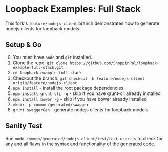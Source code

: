 # Loopback Examples: Full Stack

This fork's `feature/nodejs-client` branch demonstrates how to generate nodejs clients for loopback models.

## Setup & Go

0. You must have `node` and `git` installed.
1. Clone the repo. `git clone https://github.com/ShoppinPal/loopback-example-full-stack.git`
2. `cd loopback-example-full-stack`
3. Checkout the branch: `git checkout -b feature/nodejs-client origin/feature/nodejs-client`
4. `npm install` - install the root package dependencies
5. `npm install grunt-cli -g` - skip if you have grunt-cli already installed
6. `npm install bower -g` - skip if you have bower already installed
8. `mkdir -p common/generated/swagger`
7. `grunt swaggerGen` - generate nodejs clients for loopback models

## Sanity Test

Run `node common/generated/nodejs-client/test/test-user.js` to check for any and all flaws in the syntax and functionality of the generated code.
